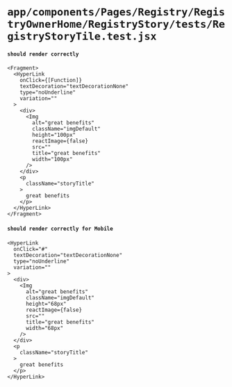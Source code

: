# `app/components/Pages/Registry/RegistryOwnerHome/RegistryStory/tests/RegistryStoryTile.test.jsx`

#### `should render correctly`

```
<Fragment>
  <HyperLink
    onClick={[Function]}
    textDecoration="textDecorationNone"
    type="noUnderline"
    variation=""
  >
    <div>
      <Img
        alt="great benefits"
        className="imgDefault"
        height="100px"
        reactImage={false}
        src=""
        title="great benefits"
        width="100px"
      />
    </div>
    <p
      className="storyTitle"
    >
      great benefits
    </p>
  </HyperLink>
</Fragment>
```

#### `should render correctly for Mobile`

```
<HyperLink
  onClick="#"
  textDecoration="textDecorationNone"
  type="noUnderline"
  variation=""
>
  <div>
    <Img
      alt="great benefits"
      className="imgDefault"
      height="68px"
      reactImage={false}
      src=""
      title="great benefits"
      width="68px"
    />
  </div>
  <p
    className="storyTitle"
  >
    great benefits
  </p>
</HyperLink>
```

